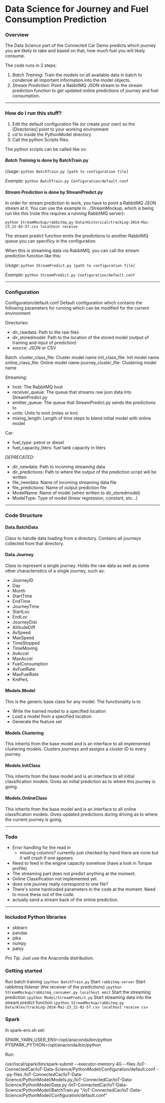 # Data Science for Journey and Fuel Consumption Prediction

### Overview

The Data Science part of the Connected Car Demo predicts which journey you are likely to take and based on that, how much fuel you will likely consume.

The code runs in 2 steps:

1. *Batch Training:* Train the models on all available data in batch to condense all important information into the model objects.
2. *Stream Prediction:* Point a RabbitMQ JSON stream to the stream prediction function to get updated online predictions of journey and fuel consumption.

---

### How do I run this stuff?

1. Edit the default configuration file (or create your own) so the [Directories] point to your working environment
2. cd to inside the PythonModel directory
3. Call the python Scripts files.


The python scripts can be called like so:

#### *Batch Training* is done by BatchTrain.py

*Usage*:
`python BatchTrain.py [path to configuration file]`

*Example*:
`python BatchTrain.py Configuration/default.conf`


#### *Stream Prediction* is done by StreamPredict.py

In order for stream prediction to work, you have to point a RabbitMQ JSON stream at it. You can use the example in ../StreamMockup, which is being run like this (note this requires a running RabbitMQ server):

`python StreamMockup/rabbitmq.py Data/Historical/trackLog-2014-Mai-23_22-02-57.csv localhost receive`

The stream predict function emits the predictions to another RabbitMQ queue you can specificy in the configuration.

When this is streaming data via RabbitMQ, you can call the stream prediction function like this:

*Usage*:
`python StreamPredict.py [path to configuration file]`

*Example*:
`python StreamPredict.py Configuration/default.conf`

---

### Configuration

Configuration/default.conf
Default configuration which contains the following parameters for running which can be modified for the current environment

Directories:
- dir_rawdata: Path to the raw files
- dir_storedmodel: Path to the location of the stored model (output of training and input of prediction)
- source: JSON or CSV

Batch:
cluster_class_file: Cluster model name
init_class_file: Init model name
online_class_file: Online model name
journey_cluster_file: Clustering model name

Streaming:
- host: The RabbitMQ host
- receiver_queue: The queue that streams raw json data into StreamPredict.py
- emitter_queue: The queue that StreamPredict.py sends the predictions to
- units: Units to emit (miles or km)
- mixing_length: Length of time steps to blend initial model with online model

Car:
- fuel_type: petrol or diesel
- fuel_capacity_liters: fuel tank capacity in liters


*DEPRECATED:*
- dir_newdata: Path to incoming streaming data
- dir_predictions: Path to where the output of the prediction script will be written
- file_newdata: Name of incoming streaming data file
- file_predictions: Name of output prediction file
- ModelName: Name of model (when written to dir_storedmodel)
- ModelType: Type of model (linear regression, constant, etc…)

---

### Code Structure

#### Data.BatchData
Class to handle data loading from a directory. Contains all journeys collected from that directory.


#### Data.Journey
Class to represent a single journey. Holds the raw data as well as some other characteristics of a single journey, such as:

- JourneyID
- Day
- Month
- StartTime
- EndTime
- JourneyTime
- StartLoc
- EndLoc
- JourneyDist
- AltitudeDiff
- AvSpeed
- MaxSpeed
- TimeStopped
- TimeMoving
- AvAccel
- MaxAccel
- FuelConsumption
- AvFuelRate
- MaxFuelRate
- KmPerL


#### Models.Model
This is the generic base class for any model. The functionality is to

- Write the trained model to a specified location
- Load a model from a specified location
- Generate the feature set


#### Models.Clustering

This inherits from the base model and is an interface to all implemented clustering models. Clusters journeys and assigns a cluster ID to every journey.


#### Models.InitClass

This inherits from the base model and is an interface to all initial classification models. Gives an initial prediction as to where this journey is going.


#### Models.OnlineClass

This inherits from the base model and is an interface to all online classification models. Gives updated predictions during driving as to where the current journey is going.

---

### Todo
- Error handling for the read in
  - missing columns? currently just checked by hand there are none but it will crash if one appears
- Need to feed in the engine capacity somehow (have a look in Torque profile)
- The streaming part does not predict anything at the moment.
- Online Classification not implemented yet.
- does one journey really correspond to one file?
- There's some hardcoded parameters in the code at the moment. Need to move these out of the code.
- actually send a stream back of the online prediction.

---

### Included Python libraries

- sklearn
- pandas
- pika
- numpy
- patsy

*Pro Tip:* Just use the Anaconda distribution.

### Getting started
Run batch training `ipython BatchTrain.py`
Start `rabbitmq-server`
Start rabbitmq listener (the receiver of the predictions) `ipython StreamMockup/rabbitmq_consumer.py localhost emit`
Start the streaming prediction `ipython Model/StreamPredict.py`
Start streaming data into the stream predict function `ipython StreamMockup/rabbitmq.py Data/Alex/trackLog-2014-Mai-23_22-02-57.csv localhost receive csv`


### Spark
In spark-env.sh set:

SPARK_YARN_USER_ENV=/opt/anaconda/bin/python
PYSPARK_PYTHON=/opt/anaconda/bin/python

Run:

/usr/local/spark/bin/spark-submit --executor-memory 4G --files /IoT-ConnectedCar/IoT-Data-Science/PythonModel/Configuration/default.conf --py-files /IoT-ConnectedCar/IoT-Data-Science/PythonModel/Models.py,/IoT-ConnectedCar/IoT-Data-Science/PythonModel/Data.py  /IoT-ConnectedCar/IoT-Data-Science/PythonModel/BatchTrain.py "/IoT-ConnectedCar/IoT-Data-Science/PythonModel/Configuration/default.conf"

